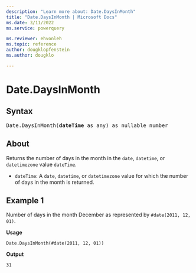 ```yaml
---
description: "Learn more about: Date.DaysInMonth"
title: "Date.DaysInMonth | Microsoft Docs"
ms.date: 3/11/2022
ms.service: powerquery

ms.reviewer: ehvonleh
ms.topic: reference
author: dougklopfenstein
ms.author: dougklo

---
```

# Date.DaysInMonth

## Syntax

<pre>
Date.DaysInMonth(<b>dateTime</b> as any) as nullable number
</pre>
  
## About

Returns the number of days in the month in the `date`, `datetime`, or `datetimezone` value `dateTime`.

* `dateTime`: A `date`, `datetime`, or `datetimezone` value for which the number of days in the month is returned.

## Example 1

Number of days in the month December as represented by `#date(2011, 12, 01)`.

**Usage**

```powerquery-m
Date.DaysInMonth(#date(2011, 12, 01))
```

**Output**

`31`
